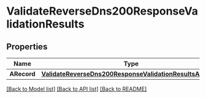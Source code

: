 # ValidateReverseDns200ResponseValidationResults

## Properties

Name | Type | Description | Notes
------------ | ------------- | ------------- | -------------
**ARecord** | [**ValidateReverseDns200ResponseValidationResultsARecord**](ValidateReverseDns200ResponseValidationResultsARecord.md) |  |[optional] 

[[Back to Model list]](../README.md#documentation-for-models) [[Back to API list]](../README.md#documentation-for-api-endpoints) [[Back to README]](../README.md)


